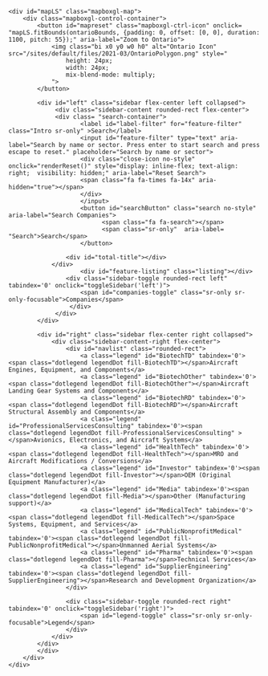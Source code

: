 <!-- NEW Map - Aerospace companies -->
<!-- Map - Aerospace companies -->
<script src='https://api.tiles.mapbox.com/mapbox-gl-js/v2.9.2/mapbox-gl.js'></script>
<link href='https://api.tiles.mapbox.com/mapbox-gl-js/v2.9.2/mapbox-gl.css' rel='stylesheet' />
<script src="https://npmcdn.com/@turf/turf/turf.min.js"></script>
<script src="https://code.jquery.com/jquery-1.10.2.min.js"></script>
<link rel="stylesheet" href="https://cdn.jsdelivr.net/npm/bootstrap@4.3.1/dist/css/bootstrap.min.css" integrity="sha384-ggOyR0iXCbMQv3Xipma34MD+dH/1fQ784/j6cY/iJTQUOhcWr7x9JvoRxT2MZw1T" crossorigin="anonymous">
																	
																						 

<div class="container mb-5">
<div id="mapcontainer" class="map-center-container">
	<a class="skip-map" href="#related-content-feature">Skip This Map</a>
	
	<div id="mapLS" class="mapboxgl-map">
		<div class="mapboxgl-control-container">
			<button id="mapreset" class="mapboxgl-ctrl-icon" onclick= "mapLS.fitBounds(ontarioBounds, {padding: 0, offset: [0, 0], duration: 1100, pitch: 55});" aria-label="Zoom to Ontario">
				<img class="bi x0 y0 w0 h0" alt="Ontario Icon" src="/sites/default/files/2021-03/OntarioPolygon.png" style="
					height: 24px;
					width: 24px;
					mix-blend-mode: multiply;
				">
			</button>
		
			<div id="left" class="sidebar flex-center left collapsed">
                 <div class="sidebar-content rounded-rect flex-center">
				 <div class= "search-container">
				        <label id="label-filter" for="feature-filter" class="Intro sr-only" >Search</label>
						<input id="feature-filter" type="text" aria-label="Search by name or sector. Press enter to start search and press escape to reset." placeholder="Search by name or sector">
						<div class="close-icon no-style" onclick="renderReset()" style="display: inline-flex; text-align: right;  visibility: hidden;" aria-label="Reset Search">
						<span class="fa fa-times fa-14x" aria-hidden="true"></span>
						</div>
						</input>
    					<button id="searchButton" class="search no-style" aria-label="Search Companies">
                              <span class="fa fa-search"></span>
                              <span class="sr-only"  aria-label= "Search">Search</span>
						</button>
					
					<div id="total-title"></div>
				</div>	
						<div id="feature-listing" class="listing"></div>
					<div class="sidebar-toggle rounded-rect left" tabindex='0' onclick="toggleSidebar('left')">
                        <span id="companies-toggle" class="sr-only sr-only-focusable">Companies</span>
                     </div>
                 </div>
            </div>

			<div id="right" class="sidebar flex-center right collapsed">
				<div class="sidebar-content-right flex-center">
                    <div id="navlist" class="rounded-rect">
                      	<a class="legend" id="BiotechTD" tabindex='0'><span class="dotlegend legendDot fill-BiotechTD"></span>Aircraft Engines, Equipment, and Components</a>
                    	<a class="legend" id="BiotechOther" tabindex='0'><span class="dotlegend legendDot fill-BiotechOther"></span>Aircraft Landing Gear Systems and Components</a>
                    	<a class="legend" id="BiotechRD" tabindex='0'><span class="dotlegend legendDot fill-BiotechRD"></span>Aircraft Structural Assembly and Components</a>
                    	<a class="legend" id="ProfessionalServicesConsulting" tabindex='0'><span class="dotlegend legendDot fill-ProfessionalServicesConsulting" ></span>Avionics, Electronics, and Aircraft Systems</a>
                    	<a class="legend" id="HealthTech" tabindex='0'><span class="dotlegend legendDot fill-HealthTech"></span>MRO and Aircraft Modifications / Conversions</a>
                    	<a class="legend" id="Investor" tabindex='0'><span class="dotlegend legendDot fill-Investor"></span>OEM (Original Equipment Manufacturer)</a>
                    	<a class="legend" id="Media" tabindex='0'><span class="dotlegend legendDot fill-Media"></span>Other (Manufacturing support)</a>
                    	<a class="legend" id="MedicalTech" tabindex='0'><span class="dotlegend legendDot fill-MedicalTech"></span>Space Systems, Equipment, and Services</a>
                    	<a class="legend" id="PublicNonprofitMedical" tabindex='0'><span class="dotlegend legendDot fill-PublicNonprofitMedical"></span>Unmanned Aerial Systems</a>
                    	<a class="legend" id="Pharma" tabindex='0'><span class="dotlegend legendDot fill-Pharma"></span>Technical Services</a>
                    	<a class="legend" id="SupplierEngineering" tabindex='0'><span class="dotlegend legendDot fill-SupplierEngineering"></span>Research and Development Organization</a>
                	</div>
                
                	<div class="sidebar-toggle rounded-rect right" tabindex='0' onclick="toggleSidebar('right')">
                        <span id="legend-toggle" class="sr-only sr-only-focusable">Legend</span>
                	</div>
                </div>
			</div>		
			</div>
		</div>
	</div>

</div>

<script>
    $( document ).ready(function() {
    
        if ($( window ).width() <= 991.98) {      
                console.log("mobile");
                setTimeout(() => {
                        mapLS.setPadding({left: 0, top: 0});
                        console.log("mobile padding set");
                }, 3000)
                
                // move sidebars below the map
                $("#mapLS #left").appendTo($("#mapLS").parent());
                $("#mapLS #right").appendTo($("#mapLS").parent());
                
                // append right toggle button to map container
                 $(".sidebar-toggle.right").appendTo($("#mapcontainer"));
  

        }
        
                
        $(".legend").on('click',function(e) {
            popup.remove();
            
            // if ($(".legend").hasClass("active")) {   
            //     $(".legend").removeClass("active");
            // }
            
            if ($(this).hasClass("active")) {   
                $(this).removeClass("active");
                e.stopPropagation();
                renderReset();
            }else{
                $(".legend").removeClass("active");
                $(this).addClass("active");
            }
            
        });        
        
        
    });    
    
    var paddingset_on_resize_school = 0; 
    
    $(window).on('resize', function(){
        mapLS.fitBounds(ontarioBounds, {padding: 20, offset: [0, 0], pitch:30, duration: 1000});
        var win = $(this); //this = window


        if ((win.width() <= 991.98) && (paddingset_on_resize_school == 0 )) { 
            mapLS.setPadding({left: 0, top: 0});
            paddingset_on_resize_school = 1;
            
            $("#mapLS #left").appendTo($("#mapLS").parent());
            $("#mapLS #right").appendTo($("#mapLS").parent());
             console.log("Padding set on resize");
             
            // append right toggle button to map container
             $(".sidebar-toggle.right").appendTo($("#mapcontainer"));
        }
        else if ( (win.width() > 991.98) && (paddingset_on_resize_school == 1 ) ) { 
            
                 if ( !$("#mapLS .mapboxgl-control-container #left").length )  {
                    $("#mapcontainer #left").appendTo($("#mapLS .mapboxgl-control-container").first());
                 }
                 if ( !$("#mapLS .mapboxgl-control-container #right").length )  {
                    $("#mapcontainer #right").appendTo($("#mapLS .mapboxgl-control-container").first());
                 }
                 
                // append right toggle button to map container
                 $(".sidebar-toggle.right").appendTo($("#right"));
                 
                paddingset_on_resize_school = 0;
        }
        
    });  
  
        
</script>
<style>

#mapLS {
  width: 100%;
  height: 60vh;
  min-height: 300px;
  max-height: 600px;
  font-family: Open Sans;
}

.mapbox-improve-map {
		display: none;
	}  

/*SideBar*/
.rounded-rect {
  background: white;
  border-radius: 10px;
  box-shadow: 0 0 50px -25px black;
}

.flex-center {
  position: absolute;
  display: flex;
  justify-content: center;
  align-items: center;
}

.flex-center.left {
  left: 0px;
}

/*.flex-center.right {
  left: 0px;
}*/

.flex-center.right {
  right: 0px;
}

.sidebar-content {
  position: absolute;
  width: 95%;
  height: 90%;
  font-family: Arial, Helvetica, sans-serif;
  font-size: 16px;
  color: gray;
}

.sidebar-content-right {
  position: absolute;
  width: 95%;
  height: 90%;
  font-family: Arial, Helvetica, sans-serif;
  font-size: 16px;
  color: #022859;
}

div#navlist {
    position: absolute;
    top: 0px;
    height: 100%;
    overflow: auto;
}

div#navlist a {
    color: #022859;
}

div#navlist a:hover {
    text-decoration: none;
}

.left.collapsed .sidebar-toggle:after {
    /*content: "\25BA";*/
    margin-left: 0.25rem;
    transform: rotate(0deg);
    transition: transform 1s;   
}

.right.collapsed .sidebar-toggle:after {
    /*content: "\25BA";*/
    margin-right: 0.25rem;
    transform: rotate(180deg);
    transition: transform 1s;   
}


.left .sidebar-toggle:after {
    /*content: "\25C0";*/
    content: "\279C";
    transform: rotate(180deg);
    transition: transform 1s;    
}

.right .sidebar-toggle:after {
    /*content: "\25C0";*/
    content: "\279C";
    transform: rotate(0deg);
    transition: transform 1s;    
}


.sidebar-toggle {
  position: absolute;
  width: 1.3em;
  height: 1.3em;
  overflow: visible;
  display: flex;
  justify-content: center;
  align-items: center;
}

.sidebar-toggle.left {
    right: -2.5em;
    width: 2rem;
    color: #333 !important;
    background: #fff;
    font-weight: bold;
    border: 1px solid #333;
    height: 2rem;
    border-radius: 50%;
}

.sidebar-toggle.right {
    left: -2.5em;
    width: 2rem;
    color: #333 !important;
    background: #fff;
    font-weight: bold;
    border: 1px solid #333;
    height: 2rem;
    border-radius: 50%;
}

.sidebar {
  transition: transform 1s;
  z-index: 1;
  width: 300px;
  height: 100%;
}

/*
  The sidebar styling has them "expanded" by default, we use CSS transforms to push them offscreen
  The toggleSidebar() function removes this class from the element in order to expand it.
*/
.left.collapsed {
  transform: translateX(-295px);
}

.right.collapsed {
  transform: translateX(295px);
}

.listing {
  overflow: auto;
  position: absolute;
  height: calc(100% - 75px);
  width: 95%;
  top: 70px;
  display: inline-block;
  vertical-align: bottom;
  float: left;
}

/*.listing .company-title {
  display: block;
  padding: 10px;
  text-decoration: none;
  font-weight: 700;
  font-size:1.1rem;
  cursor: pointer;
}

.listing .company-title:hover {
    background:#f1f1f1;
}
*/

/*not used*/
.listing .company-title:last-child {
  border-bottom: none;
}


 #mapcontainer{
	position:relative;	
	border:0px solid #6e6e6e;
	border-radius: 25px
}

			  

#label-filter {
	font-family: Lato, Helvetica, Arial, Verdana, sans-serif;
	font-weight: 600;
	font-size: 1.2em;
	margin-left: 0.45em;
	padding-bottom: 0.5em;
}
.mapboxgl-popup-close-button {
        font-size: 1.2rem;
        color: initial;
        right: 0.1rem;
        top: 0.1rem;
}
.mapboxgl-popup-anchor-bottom .mapboxgl-popup-tip {
    border-top-color: #eeeeee;
    margin-bottom: 0em;
    }

.mapboxgl-popup-anchor-top > .mapboxgl-popup-content {
     margin-top: 0em;
    }	

 .mapboxgl-popup {
    padding-bottom: 0px;
    }
	
.mapboxgl-popup-content {
        font: 400 15px/22px 'Source Sans Pro', 'Helvetica Neue', sans-serif;
        padding: 1em;
        box-shadow: -1px 2px 14px 4px rgb(0 0 0 / 32%);
        min-width: 30px;
        border-radius: 4px;
        border-top-color: #eeeeee;    
    }

.mapboxgl-popup-content div {
        padding: 10px;
      }	

.legend {
	font-size: 0.9em;
	border-radius: 0.0em;
    float: left;
	text-align: left;
    cursor: pointer;
    border-bottom: 1px solid #eee;
    padding: 4px 5px;
    width:100%;
    font-weight: 100 !important;
}

.legend:hover, .search:focus{
	background-color: #dee2e6
}	

.legend.ext-link:hover:after, .legend.ext-link:focus:after {
    display:none;    
}

.legend.active, #feature-listing .item.active:first-child {
    background-color: #eeeeee;
    color: #1b1b1b !important;
}

#feature-listing {
	cursor: pointer;
}
#feature-listing a {
	/*background: #000000;*/
}

#feature-listing a.company-title {
    display: block;
    color: #022859;
    font-weight: 400 !important;
    font-size: 0.9rem;
    text-transform: none;
}

#feature-listing .item {
    display: block;
    border-bottom: 1px solid #eee;
    padding: 5px 5px;
    text-decoration: none;
}
#feature-listing  .item:hover {
    background: #f1f1f1;
}
#feature-listing  .item:last-child {
    border-bottom: none;
}


/* NOT WORKING */
div#feature-listing div:hover {
	/*background: #CBCFDA;*/
}

#feature-listing .company-title:hover, company-title:focus  {
	/*background: #99C7DF;*/
}

a.company-title {
	font-size: 1em;
	font-weight: 700;
	margin-bottom: 0.25em;
	margin-right: 0.5em;
    text-decoration: none;
    text-transform: uppercase;
}

p.company-title {
	color: #5d5d5d;
	font-size: 1em;
	font-weight: 700;
	display: block;
    padding-left: 10px;
	padding-right: 10px;
    text-decoration: none;
}

p.company-sectors{
     border-bottom: 1px solid #eee;
	 font-size: 1em;
	 color: gray;
	 padding-left: 10px;
	 padding-right: 10px;
}
p.company-sectors-popup {
	font-size: 1em;
}

 .search-container{
	 position: absolute;
	 top: 0px;
	 display: block;
	 padding: 10px;
	 background: #2f2f2f;
	 border-top-left-radius: 9px;
	 border-top-right-radius: 9px;
	 height: 70px;
	 z-index: 99;
	 color: #ffffff;
	 width:100%;
}

.sidebar-content input {
    float: left;
    width: calc(100% - 3.5em);
    background-color: transparent;
    font-size: 1em;
    font-weight: 100;
    padding: 0em 1em 0em 0em;
    color: white;
    border: none;
    border-bottom: 1px solid #ced4da;
    margin-right: 0.5rem;
}

.sidebar-content input:focus{
	border: none;
	outline: none;
	padding: 0em 1em 0em 0em;
	border-bottom: 1px solid #0056b3;
	margin-right: 0.5rem;
}

input#feature-filter::placeholder { /* Chrome, Firefox, Opera, Safari 10.1+ */
    color: #d9d8d8;
    opacity: 1; /* Firefox */
}

input#feature-filter:-ms-input-placeholder { /* Internet Explorer 10-11 */
    color: #d9d8d8;
}

input#feature-filter::-ms-input-placeholder { /* Microsoft Edge */
    color: #d9d8d8;
}

/*.sidebar-content input:active{
	border-bottom: 1px solid #0056b3;
}*/

.search {
	float: left;
	z-index: 1;
	width: 3rem;
	font-size: 1em;
	padding: 1px 1px;
	color: #212529;
    background-color: #f8f9fa;
    border-color: #f8f9fa;
	cursor: pointer;
	border: none;
	border-radius: 0.5em;
	
}

.search:hover, .search:focus{
	background-color: #dee2e6
}

.search:active{
	background-color: #dee2e6;
}

#searchButton .fa {
    color: #000000 !important;
}

#searchButton.ofb-darkblue {
    background: #f8f9fa !important;
}

#total-title {
    padding: 8px 0px 0px 0px;
	float: left;
	cursor: default;
	font-size: 0.9em;
	/*border-bottom: 1px dotted rgb(93, 93, 93);*/
	/*width: 100%;*/
	/*box-sizing: border-box;*/
}

.close-icon {
	margin-top: 0em;
	margin-right: 0px;
    position: absolute;
    cursor: pointer;
    right: 4em;
}

.close-icon span.fa {
    color: white !important;
}

.fa-14x{
	font-size: 1.2em
}

.dot {
	border-radius: 50%;
	padding: 6px;
	float: right;
	border: 2px solid #ffffff;
	margin-left: 2px;
	margin-right: 5px;
	margin-top: 5px;
	box-shadow: 0px 0px 3px 0px black;
}

.dotlegend{
	border-radius: 50%;
	padding: 6px;
	float: left;
	border: 2px solid #ffffff;
	margin-left: 2px;
	margin-right: 9px;
	margin-top: 5px;
	box-shadow: 0px 0px 3px 0px black;
}

.margin13{
	/*margin-top: 1.5em;*/
}
.fill-BiotechOther {
	background-color: #a6cee3;
}
.fill-BiotechTD {
	background-color: #1f78b4;
}
.fill-BiotechRD {
	background-color: #b2df8a;
}
.fill-ProfessionalServicesConsulting {
	background-color: #33a02c;
}
.fill-HealthTech {
	background-color: #fb9a99;
}
.fill-Investor {
	background-color: #e31a1c;
}
.fill-Media {
	background-color: #fdbf6f;
}
.fill-MedicalTech {
	background-color: #ff7f00;
}
.fill-Pharma {
	background-color: #cab2d6;
}
.fill-PublicNonprofitMedical{
	background-color: #ffff99;
}
.fill-SupplierEngineering {
	background-color: #6a3d9a;
}


a.skip-map {
	color: #ededed;
	background-color: #000;
	-moz-transition: height .5s;
	-ms-transition: height .5s;
	-o-transition: height .5s;
	-webkit-transition: height .5s;
	transition: height .5s;
	height: 0;
	font-size: 1em;
	text-align: center;
	position:absolute;
	overflow: hidden;
	z-index: 999;
	margin: 0 35%;
	border-radius: 0 0 15px 15px;
	width: 30%;
	min-width: 160px;
	border-bottom: none !important;
}
a.skip-map:focus {
	height: 40px;
}

@media (max-width: 991.98px) {

	.search-container {
	    border-top-left-radius: 0px;
	    border-top-right-radius: 0px;
    }

    #mapcontainer #left {
        display: block;
        position: initial;
        height: 30vh;
        width:100%;
    }
	
    #mapcontainer #right {
        display: block;
        height: 30vh;
        width: 100%;
        position: absolute;
        overflow: auto;
        bottom: 0px;
        z-index: 100;
        background:#ffffff;
    }

    #left .sidebar-content {
        /*height: 20vh;*/
        position: relative;
        box-shadow: none;
        border: 1px solid #bcbcbc;
        border-radius: 0;        
    }
    
	#right .sidebar-content-right {
        box-shadow: none;
        border-bottom: 1px solid #bcbcbc;
        border-radius: 0;
        width:100%;
    }

    span#legend-toggle {
        width: fit-content;
        height: fit-content;
        clip: initial;
        left: 2.5rem;
    }
	
    
    
    .left.collapsed {
        transform: translateX(0px) !important;
    }
	
	 .right.collapsed {
        transform: translateX(0px) !important;
    }
    
    div#mapLS .rounded-rect {
        background: #eee;
        border-radius: 0px;
        box-shadow: none;
    }
    
    .sidebar-toggle {
        display:none !important;
    }
    
    .sidebar-toggle.right {
        display: none;
        position: absolute;
        bottom: 30vh;
        left: 0em;
        z-index: 100;
        background: #eee;
        width: 100%;
        border-radius: 0;
    }
    
    .sidebar-content {
        width: 100% !important;
        height: 100% !important;
    }
        div#listing .company-title {
    border-bottom: 1px solid grey;
    }

}

@media (max-width: 650px) {

	.listing {
	    max-height: 100%;
		max-height: calc(100% - 55px);
	}
	
	.mapLS-overlay .listing{
		max-height: calc(100% - 100px);
	}

	#mapcontainer {
		position: relative;
		height: auto;
		width:100%;
	}
	#mapLS {
		position: relative;
		display:block;
		width:100%;
		height: 40vh;
		left:0%;
	}

	.mapLS-overlay{
		position: relative;
		display:block;
		width:100%;
		min-width:100%;
		height: 50vh;
		border-right: none;
	}
	

    .noMargin{
    	margin-top: 0;
    }

    #legend-toggle {
        visibility:visible;
    }    

}


@media (max-width: 533px) {
	a.skip-map{
		margin: 0 calc( 50% - 80px);
	}
}




</style>



<script>
//DECLARING FUNCTIONS

mapboxgl.accessToken = "pk.eyJ1IjoibWVkdGVnaXMiLCJhIjoiY2p4ZW11cjRkMHFuNDNwbGJqd3pweHh5ZiJ9.hAPzR6v7JtQN6eW96nPnnQ";

const mapLS = new mapboxgl.Map({
	container: "mapLS",
	style: "mapbox://styles/medtegis/ckww5fpay1jto14lj5agw9yff",
	center: [-81.5, 45.7],
	zoom: 5,
    pitch: 55,
	//maxBounds: [[-162, 19.3514596947], [-40.166015625, 83.4755131426]],
	cooperativeGestures: true,
	projection: 'globe',
	attributionControl: false,
});

//Add the zoom in/zoom out buttons on the top right corner
mapLS.addControl(new mapboxgl.NavigationControl());
$("#mapreset").appendTo("#mapcontainer .mapboxgl-ctrl-group");

mapLS.addControl(new mapboxgl.FullscreenControl());

mapLS.addControl(new mapboxgl.AttributionControl({compact: true,
customAttribution: '<a href="https://theoac.ca" target="_blank" >© Ontario Aerospace Council</a>'
}));

// Holds visible company features for filtering
let companies = [];
let ontarioBounds = [[-95.1800537109, 41.9058543604], [-74.2950439453, 54]];
// Create a popup, but don"t add it to the map yet.
let popup = new mapboxgl.Popup({closeButton: true, closeOnClick: false});


//var width = $( "#mapcontainer").css( "width" ).replace("px", "");
const filterEl = document.getElementById("feature-filter");
const listingEl = document.getElementById("feature-listing");
const searchButton = document.getElementById("searchButton");
let selectedItem = "";
const popupSM = new mapboxgl.Popup({
			closeButton: false
		});
let value;

function renderListings(features) {
    
	// Clear any existing listings
	listingEl.innerHTML = "";
	
	if (features.length) {
		document.getElementById("total-title").innerHTML =	"Companies displayed: <span id='total-count'></span>";//Replaces "Loading" with "Total Search Count: "
		document.getElementById("total-count").innerHTML = features.length;//number the Total Search Count above the listings

		features.forEach(function (feature) {
			const prop = feature.properties;
			const item = document.createElement("div");
			
			item.className = 'item';
			item.innerHTML = "<a class='company-title ' tabindex='0'>" + prop.company + "</a>";
 			// item.tabIndex = "0";
			//item.innerHTML = "<p class='company-title'>" + prop.company + "</p>"+"<p class='company-sectors'>" + prop.sector + "</p>";
			
			
			//Adds a span colour dot to the listings based on the sector.
			if (prop.sector == "Aircraft Landing Gear Systems and Components") {
				item.insertAdjacentHTML("afterbegin", "<span class='dot margin13 fill-BiotechOther'></span>");
			} else if (prop.sector == "Aircraft Engines, Equipment, and Components") {
				item.insertAdjacentHTML("afterbegin", "<span class='dot margin13 fill-BiotechTD'></span>");
			} else if (prop.sector == "Aircraft Structural Assembly and Components") {
				item.insertAdjacentHTML("afterbegin", "<span class='dot margin13 fill-BiotechRD'></span>");
			} else if (prop.sector == "Avionics, Electronics, and Aircraft Systems") {
				item.insertAdjacentHTML("afterbegin", "<span class='dot margin13	fill-ProfessionalServicesConsulting'></span>");
			} else if (prop.sector == "MRO and Aircraft Modifications / Conversions") {
				item.insertAdjacentHTML("afterbegin", "<span class='dot margin13 fill-HealthTech'></span>");
			} else if (prop.sector == "OEM (Original Equipment Manufacturer)") {
				item.insertAdjacentHTML("afterbegin", "<span class='dot margin13 fill-Investor'></span>");
			} else if (prop.sector == "Other (Manufacturing support)") {
				item.insertAdjacentHTML("afterbegin", "<span class='dot margin13 fill-Media'></span>");
			} else if (prop.sector == "Space Systems, Equipment, and Services") {
				item.insertAdjacentHTML("afterbegin", "<span class='dot margin13 fill-MedicalTech'></span>");
			} else if (prop.sector == "Technical Services") {
				item.insertAdjacentHTML("afterbegin", "<span class='dot margin13 fill-Pharma'></span>");
			} else if (prop.sector == "Unmanned Aerial Systems") {
				item.insertAdjacentHTML("afterbegin", "<span class='dot margin13 fill-PublicNonprofitMedical'></span>");
			} else if (prop.sector == "Research and Development Organization") {
				item.insertAdjacentHTML("afterbegin", "<span class='dot margin13 fill-SupplierEngineering'></span>");
			};

            if (selectedItem == prop.company ) {
                item.classList.add("active");
            }

			item.addEventListener("click", function () {

				mapLS.flyTo({center: feature.geometry.coordinates, zoom: 10, speed: 0.8, curve: Math.pow(6, 0.25)});
				popup.setLngLat(feature.geometry.coordinates)
					.setHTML("<a class='company-title intro' href=\"http://" + prop.website + "\" target=\"_blank\">" + prop.company + "</a><p class='company-sectors-popup'>" + prop.sector + "<br>" + "</p>")
					.addTo(mapLS);
			    selectedItem = "" + prop.company;
				console.log(selectedItem);
				console.log(prop.company);
			});
			item.addEventListener("focus", function () {
				popup.setLngLat(feature.geometry.coordinates)
					.setHTML("<a class='company-title intro' href=\"http://" + prop.website + "\" target=\"_blank\">" + prop.company + "</a><p class='company-sectors-popup'>" + prop.sector + "<br>" + "</p>")
					.addTo(mapLS);
			});


            popup.on('close', function(e) {
               $("#feature-listing .item").removeClass("active");
            })
			
// 			item.addEventListener('mouseover', () => {
//                     // Highlight corresponding feature on the map
//                     popupSM
//                         .setLngLat(feature.geometry.coordinates)
// 						.setText(
// 							`${feature.properties.company}`
// 							)
// 					.addTo(mapLS);
//                 });

		//	item.addEventListener("keyup", function (e) {
		//		if (e.keyCode == 13) {
		//			mapLS.flyTo({center: feature.geometry.coordinates, zoom: 10, //speed: 0.8, curve: Math.pow(6, 0.25)});
		//		}else if (e.keyCode == 27) {
		//			mapLS.fitBounds(ontarioBounds, {padding: 20, offset: [0, 0], //duration: 1500});
		//		}
		//	});
			listingEl.appendChild(item);
		});
		
		// Show the filter input
		filterEl.parentNode.style.display = "block";
		
		// Accessibility - when users tab to Company Anchor links in the list and hit enter it triggers the parent objects click function.
        $("#feature-listing .item a").on('keypress',function(e) {
            if(e.which == 13) {
                $(this).parent().click();
            }
        });		
        	

        
		
	} else {
		document.getElementById("total-count").innerHTML = "0";//number the Total Search Count above the listings
		const empty = document.createElement("P");
		empty.innerHTML = "<ul style= 'list-style:none;'><p class='p-5'>No Companies </p></ul>";
		listingEl.appendChild(empty);
			// show the filter input
		filterEl.parentNode.style.display = "block";
			// remove features filter
		//mapLS.setFilter("company", ["none", ["has", "UID"]]);
	}
}

//Creates a function that nomarilizes all input values for easier comparison
function normalize(string) {
	return string.trim().toLowerCase();
}

function getUniqueFeatures(array, comparatorProperty) {
	const existingFeatureKeys = {};
	// Because features come from tiled vector data, feature geometries may be split
	// or duplicated across tile boundaries and, as a result, features may appear
	// multiple times in query results.
	const uniqueFeatures = array.filter(function (el) {
		if (existingFeatureKeys[el.properties[comparatorProperty]]) {
			return false;
		} else {
			existingFeatureKeys[el.properties[comparatorProperty]] = true;
			return true;
		}
	});
	return uniqueFeatures;
}

//Filters layers to show everything, essentially resetting the data
function renderReset() {
    console.log("reset");
	$( ".close-icon").css( "visibility", "hidden");
	$(':text').blur();
	$(".legend").removeClass("active");
	popup.remove();
	mapLS.fitBounds(ontarioBounds, {padding: 20, offset: [0, 0], duration: 1500, pitch:30});
	mapLS.setFilter("company", ["has", "UID"]);
	filterEl.value = "";		// Clear the input container
	value = "";
	document.getElementById("total-count").innerHTML = "359";//number the Total Search Count above the listings
	setTimeout( function () {
		const features = mapLS.querySourceFeatures("companySource", {sourceLayer: ["Aerospace_2018_OCT-0jwam2"]});
		const uniqueFeatures = getUniqueFeatures(features, "UID");
		renderListings(uniqueFeatures);	// Populate features for the listing overlay.
	}, 1000);
}
/*
//Updates list to show points on map. Overrides Legend toggle and Search. 
 mapLS.on('movestart', () => {
            // reset features filter as the map starts moving
            mapLS.setFilter('company', ['has', 'UID']);
        });
*/
        mapLS.on('moveend', () => {
            const features = mapLS.queryRenderedFeatures({ layers: ['company'] });

            if (features) {
                const uniqueFeatures = getUniqueFeatures(features, 'UID');
                // Populate features for the listing overlay.
                renderListings(uniqueFeatures);

                // Clear the input container
                //filterEl.value = '';

                // Store the current features in sn `airports` variable to
                // later use for filtering on `keyup`.
                company = uniqueFeatures;
            }
        });


//Shows listings on start instead of after user interaction.
function dataLoadOnStart() {
	const features = mapLS.querySourceFeatures("companySource", {sourceLayer: ["Aerospace_2018_OCT-0jwam2"]});
	const uniqueFeatures = getUniqueFeatures(features, "UID");
	companies = uniqueFeatures;
	if (uniqueFeatures.length === 359){
		renderListings(uniqueFeatures);
		//enableInteraction(mapLS);
		mapLS.off("data", "company", dataLoadOnStart); //Removes the noisy "data" event once it has loaded the data
	}
}

//takes all visible and filtered results and creates a bounding box to zoom in on.//Makes the search animation a lot more intuitive and interactive
function zoomToRendered(input) {
	let i = 0;
	let bounds = [];
	let uniqueFeatures = [];

	const filtered = companies.filter(function(feature) {
		const company = normalize(feature.properties.company);
		const sector = normalize(feature.properties.sector);
		return company.indexOf(input) > -1 || sector.indexOf(input) > -1;
	});
	mapLS.setFilter("company", ["in", "UID"].concat(filtered.map(function(feature) {
		return feature.properties.UID;
	})));
	if (filtered.length > 0) {
		uniqueFeatures = getUniqueFeatures(filtered, "UID");
		for (i; i < uniqueFeatures.length; i++){
			bounds.push(uniqueFeatures[i].geometry.coordinates);
		};
		renderListings(uniqueFeatures);
		if (filtered.length > 1){
			const line = turf.lineString(bounds);
			const bBox = turf.bbox(line);
			mapLS.fitBounds(bBox, {padding: 35, offset: [0,0], duration: 1100, pitch: 0});
		} else {
			mapLS.flyTo({center: uniqueFeatures[0].geometry.coordinates, offset: [0,0], zoom: 10, speed: 0.8, curve: Math.pow(6, 0.25)});
		}
	} else {
		renderListings([]);
	}
}

function toggleSidebar(id) {
        const elem = document.getElementById(id);
        // Add or remove the 'collapsed' CSS class from the sidebar element.
        // Returns boolean "true" or "false" whether 'collapsed' is in the class list.
        const collapsed = elem.classList.toggle('collapsed');
        const padding = {};
        // 'id' is 'right' or 'left'. When run at start, this object looks like: '{left: 300}';
        padding[id] = collapsed ? 0 : 300; // 0 if collapsed, 300 px if not. This matches the width of the sidebars in the .sidebar CSS class.
        // Use `map.easeTo()` with a padding option to adjust the map's center accounting for the position of sidebars.
         mapLS.easeTo({
             padding: padding,
             duration: 1000 // In ms. This matches the CSS transition duration property.
         });
    }
	

//RUNNING FUNCTIONS

mapLS.on("load", function () {
	mapLS.setFog({"high-color": "#002855", "horizon-blend": 0.10, "color": "#ffffff"});
	mapLS.addSource("companySource", {
		"type": "vector",
		"url": "mapbox://medtegis.9w6ekjnr"
	});

	mapLS.addLayer({
		"id": "company",
		"source": "companySource",
		"source-layer": "Aerospace_2018_OCT-0jwam2",
		"type": "circle",
		"layout": {},
		"paint": {
			"circle-radius": {																//Data Driven Styling (DDS) for increasing the circle radius as the map is zoomed in
				stops: [[6, 6], [10, 7], [16, 11]]		//This allows for more natural seeming point size.								},
			},
			"circle-color": {														//DDS used again for colouring the different properties of the same layer differently
				type: "categorical",								//If using DDS for strings intstead of numbers, it is required to define the type like so.
				property: "sector",
				stops: [
					["Aircraft Landing Gear Systems and Components", "#a6cee3"],
					["Aircraft Engines, Equipment, and Components", "#1f78b4"],
					["Aircraft Structural Assembly and Components", "#b2df8a"],
					["Avionics, Electronics, and Aircraft Systems", "#33a02c"],
					["MRO and Aircraft Modifications / Conversions", "#fb9a99"],
					["OEM (Original Equipment Manufacturer)", "#e31a1c"],
					["Other (Manufacturing support)", "#fdbf6f"],
					["Space Systems, Equipment, and Services", "#ff7f00"],
					["Technical Services", "#cab2d6"],
					["Unmanned Aerial Systems", "#ffff99"],
					["Research and Development Organization", "#6a3d9a"]
				]
			},
			"circle-opacity": {																//Data Driven Styling (DDS) for increasing the circle radius as the map is zoomed in
				stops: [[6, 0.5], [10, 0.8], [16, 1]]		//This allows for more natural seeming point size.								},
			},
			"circle-stroke-width": {																//Data Driven Styling (DDS) for increasing the circle radius as the map is zoomed in
				stops: [[6, 1.5], [10, 2.4], [16, 3]]		//This allows for more natural seeming point size.								},
			},
			"circle-stroke-color": "#ffffff",
			"circle-stroke-opacity": 0.8
		}
	}, "settlement-minor-label");
	
	
	mapLS.on("click", "company", function (e) {
		//Move in on features when the point is clicked, zooming based on user current zoom
		if (mapLS.getZoom() > 10){
			mapLS.flyTo({center: e.features[0].geometry.coordinates, zoom: mapLS.getZoom(), speed: 0.8, curve: Math.pow(6, 0.25)});
		}else{
			mapLS.flyTo({center: e.features[0].geometry.coordinates, zoom: 10, speed: 0.8, curve: Math.pow(6, 0.25)});
		}
		

		// Populate the popup and set its coordinates based on the feature.
		const feature = e.features[0];
		popup.setLngLat(feature.geometry.coordinates)
			.setHTML("<a class='company-title intro' href=\"http://" + feature.properties.website + "\" target=\"_blank\">" + feature.properties.company + "</a><p class='company-sectors-popup'>" + feature.properties.sector + "<br>" + "</p>")
			.addTo(mapLS);
		console.log("map company clicked");
	});
	

	        mapLS.on('mousemove', 'company', (e) => {
            // Change the cursor style as a UI indicator.
            mapLS.getCanvas().style.cursor = 'pointer';
			// Populate the popup and set its coordinates based on the feature.
            const feature = e.features[0];
            popupSM
                .setLngLat(feature.geometry.coordinates)
                .setText(
                    `${feature.properties.company}`
                )
                .addTo(mapLS);
			
        });
			mapLS.on('mouseleave', 'company', () => {
            mapLS.getCanvas().style.cursor = '';
            popupSM.remove();

        });
	

	filterEl.addEventListener("keyup", function (e) { //Listen to entered data by user.
		popup.remove();
		const value = normalize(e.target.value);
		if (e.keyCode == 27) {				//Listen to excape key by user to clear all filters
			renderReset();
		} else if (e.keyCode == 13) {
			if (value != "") {
				zoomToRendered(value);
				$(':text').blur();
			}else{
				filterEl.value = "";
			}
		}
		searchButton.addEventListener("click", function () {
			if (value != "") {
				zoomToRendered(value);
			}else{
				filterEl.value = "";
			}
		});
	});


	filterEl.addEventListener("focus", function () {
		$( ".close-icon").css( "visibility", "visible");
	});
// 	filterEl.addEventListener("blur", function () {
// 			$( ".close-icon").css( "visibility", "hidden");
// 	});
});

$("canvas.mapboxgl-canvas").attr('tabindex', -1);
mapLS.on("data", "company", dataLoadOnStart);

mapLS.on('load', () => {
      toggleSidebar('left');
    });

document.getElementById('navlist').addEventListener('click', function(e) {
	const legendKeyValue = e.target.innerHTML;
	const legendKeyA = legendKeyValue.substring(legendKeyValue.indexOf('</span>'), legendKeyValue.length);
	const legendKeyB = legendKeyA.replace("amp;", "");
	const legendKeyC = legendKeyB.replace("r And E", "r & E");
	const legendKeyH = legendKeyC.replace("</span>", "");
	
	if( legendKeyH.length < 101 && companies.length ==359 && legendKeyH != "Legend: "){
		value = normalize(legendKeyH);
		filterEl.value = legendKeyH;
		let i = 0;
		let bounds = [];
		let uniqueFeatures = [];
		const filtered = companies.filter(function(feature) {
			const sector = normalize(feature.properties.sector);
			return sector.indexOf(value) > -1;
		});
		mapLS.setFilter("company", ["in", "UID"].concat(filtered.map(function(feature) {
			return feature.properties.UID;
		})));
		if (filtered.length > 0) {
			uniqueFeatures = getUniqueFeatures(filtered, "UID");
			for (i; i < uniqueFeatures.length; i++){
				bounds.push(uniqueFeatures[i].geometry.coordinates);
			};
			renderListings(filtered);
			if (filtered.length > 1){
				const line = turf.lineString(bounds);
				const bBox = turf.bbox(line);
				mapLS.fitBounds(bBox, {padding: 35, offset: [0,0], duration: 1100, pitch: 0});
			} else {
				mapLS.flyTo({center: uniqueFeatures[0].geometry.coordinates, offset: [0,0], zoom: 9, speed: 0.8, curve: Math.pow(6, 0.25)});
			}
		} else {
			renderListings([]);
		}
	}
});


</script>
